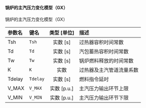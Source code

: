 <!--
DO NOT EDIT THIS FILE DIRECTLY.
This file is generated by tools/comp-docs.js.
All changes will be overwritten by regeneration.
-->

<slot class="model-parameters">

#### 锅炉的主汽压力变化模型（GX）

锅炉的主汽压力变化模型（GX）

| 参数名 | 键名 | 类型 [单位] | 描述 |
|:------ |:---- |:-----------:|:---- |
| Tsh | `Tsh` | 实数 [s] | 过热器容积时间常数 |
| Td | `Td` | 实数 [s] | 汽包蓄热容积时间常数 |
| Tw | `Tw` | 实数 [s] | 锅炉燃料释放的时间常数 |
| K | `K` | 实数 | 过热器及主汽管道流量系数 |
| Tdelay | `Tdelay` | 实数 [s] | 燃料指令延时 |
| V\_MAX | `V_MAX` | 实数 [p\.u\.] | 主汽压力输出环节上限 |
| V\_MIN | `V_MIN` | 实数 [p\.u\.] | 主汽压力输出环节下限 |


</slot>
